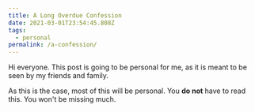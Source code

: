 ```yaml
---
title: A Long Overdue Confession
date: 2021-03-01T23:54:45.808Z
tags:
  - personal
permalink: /a-confession/
---
```

Hi everyone. This post is going to be personal for me, as it is meant to be seen by my friends and family.

As this is the case, most of this will be personal. You **do not** have to read this. You won't be missing much.